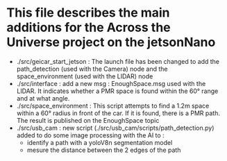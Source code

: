 # This file describes the main additions for the Across the Universe project on the jetsonNano

* ./src/geicar_start_jetson : The launch file has been changed to add the path_detection (used with the Camera) node and the space_environment (used with the LIDAR) node
* ./src/interface : add a new msg : EnoughSpace.msg used with the LIDAR. It indicates whether a PMR space is found within the 60° range and at what angle.
* ./src/space_environment : This script attempts to find a 1.2m space within a 60° radius in front of the car. If it is found, there is a PMR path. The result is published on the EnoughSpace topic
* ./src/usb_cam : new script (./src/usb_cam/scripts/path_detection.py) added to do some image processing with the AI to :
  *  identify a path with a yoloV8n segmentation model
  *  mesure the distance between the 2 edges of the path 
